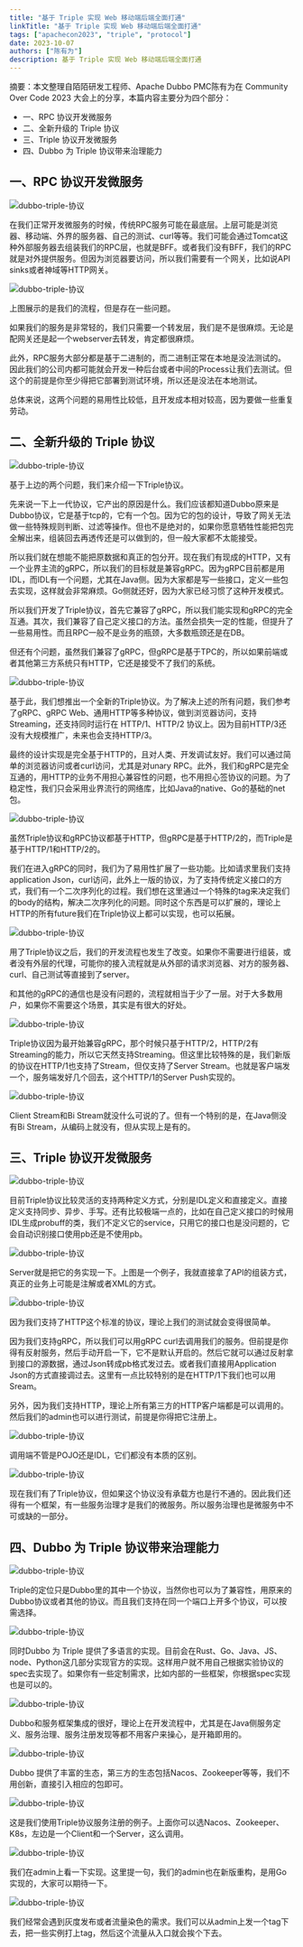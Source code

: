 ```yaml
---
title: "基于 Triple 实现 Web 移动端后端全面打通"
linkTitle: "基于 Triple 实现 Web 移动端后端全面打通"
tags: ["apachecon2023", "triple", "protocol"]
date: 2023-10-07
authors: ["陈有为"]
description: 基于 Triple 实现 Web 移动端后端全面打通
---
```


摘要：本文整理自陌陌研发工程师、Apache Dubbo PMC陈有为在 Community Over Code 2023 大会上的分享，本篇内容主要分为四个部分：

- 一、RPC 协议开发微服务
- 二、全新升级的 Triple 协议
- 三、Triple 协议开发微服务
- 四、Dubbo 为 Triple 协议带来治理能力

## 一、RPC 协议开发微服务

![dubbo-triple-协议](/imgs/blog/2023/8/apachecon-scripts/triple/img.png)

在我们正常开发微服务的时候，传统RPC服务可能在最底层。上层可能是浏览器、移动端、外界的服务器、自己的测试、curl等等。我们可能会通过Tomcat这种外部服务器去组装我们的RPC层，也就是BFF。或者我们没有BFF，我们的RPC就是对外提供服务。但因为浏览器要访问，所以我们需要有一个网关，比如说API sinks或者神域等HTTP网关。

![dubbo-triple-协议](/imgs/blog/2023/8/apachecon-scripts/triple/img_1.png)

上图展示的是我们的流程，但是存在一些问题。

如果我们的服务是非常轻的，我们只需要一个转发层，我们是不是很麻烦。无论是配网关还是起一个webserver去转发，肯定都很麻烦。

此外，RPC服务大部分都是基于二进制的，而二进制正常在本地是没法测试的。因此我们的公司内都可能就会开发一种后台或者中间的Process让我们去测试。但这个的前提是你至少得把它部署到测试环境，所以还是没法在本地测试。

总体来说，这两个问题的易用性比较低，且开发成本相对较高，因为要做一些重复劳动。

## 二、全新升级的 Triple 协议

![dubbo-triple-协议](/imgs/blog/2023/8/apachecon-scripts/triple/img_2.png)

基于上边的两个问题，我们来介绍一下Triple协议。

先来说一下上一代协议，它产出的原因是什么。我们应该都知道Dubbo原来是Dubbo协议，它是基于tcp的，它有一个包。因为它的包的设计，导致了网关无法做一些特殊规则判断、过滤等操作。但也不是绝对的，如果你愿意牺牲性能把包完全解出来，组装回去再透传还是可以做到的，但一般大家都不太能接受。

所以我们就在想能不能把原数据和真正的包分开。现在我们有现成的HTTP，又有一个业界主流的gRPC，所以我们的目标就是兼容gRPC。因为gRPC目前都是用IDL，而IDL有一个问题，尤其在Java侧。因为大家都是写一些接口，定义一些包去实现，这样就会非常麻烦。Go侧就还好，因为大家已经习惯了这种开发模式。

所以我们开发了Triple协议，首先它兼容了gRPC，所以我们能实现和gRPC的完全互通。其次，我们兼容了自己定义接口的方法。虽然会损失一定的性能，但提升了一些易用性。而且RPC一般不是业务的瓶颈，大多数瓶颈还是在DB。

但还有个问题，虽然我们兼容了gRPC，但gRPC是基于TPC的，所以如果前端或者其他第三方系统只有HTTP，它还是接受不了我们的系统。

![dubbo-triple-协议](/imgs/blog/2023/8/apachecon-scripts/triple/img_3.png)

基于此，我们想推出一个全新的Triple协议。为了解决上述的所有问题，我们参考了gRPC、gRPC Web、通用HTTP等多种协议，做到浏览器访问，支持Streaming，还支持同时运行在 HTTP/1、HTTP/2 协议上。因为目前HTTP/3还没有大规模推广，未来也会支持HTTP/3。

最终的设计实现是完全基于HTTP的，且对人类、开发调试友好。我们可以通过简单的浏览器访问或者curl访问，尤其是对unary RPC。此外，我们和gRPC是完全互通的，用HTTP的业务不用担心兼容性的问题，也不用担心签协议的问题。为了稳定性，我们只会采用业界流行的网络库，比如Java的native、Go的基础的net包。

![dubbo-triple-协议](/imgs/blog/2023/8/apachecon-scripts/triple/img_4.png)

虽然Triple协议和gRPC协议都基于HTTP，但gRPC是基于HTTP/2的，而Triple是基于HTTP/1和HTTP/2的。

我们在进入gRPC的同时，我们为了易用性扩展了一些功能。比如请求里我们支持application Json，curl访问，此外上一版的协议，为了支持传统定义接口的方式，我们有一个二次序列化的过程。我们想在这里通过一个特殊的tag来决定我们的body的结构，解决二次序列化的问题。同时这个东西是可以扩展的，理论上HTTP的所有future我们在Triple协议上都可以实现，也可以拓展。

![dubbo-triple-协议](/imgs/blog/2023/8/apachecon-scripts/triple/img_5.png)

用了Triple协议之后，我们的开发流程也发生了改变。如果你不需要进行组装，或者没有外层的代理，可能你的接入流程就是从外部的请求浏览器、对方的服务器、curl、自己测试等直接到了server。

和其他的gRPC的通信也是没有问题的，流程就相当于少了一层。对于大多数用户，如果你不需要这个场景，其实是有很大的好处。

![dubbo-triple-协议](/imgs/blog/2023/8/apachecon-scripts/triple/img_6.png)

Triple协议因为最开始兼容gRPC，那个时候只基于HTTP/2，HTTP/2有Streaming的能力，所以它天然支持Streaming。但这里比较特殊的是，我们新版的协议在HTTP/1也支持了Stream，但仅支持了Server Stream。也就是客户端发一个，服务端发好几个回去，这个HTTP/1的Server Push实现的。

![dubbo-triple-协议](/imgs/blog/2023/8/apachecon-scripts/triple/img_7.png)

Client Stream和Bi Stream就没什么可说的了。但有一个特别的是，在Java侧没有Bi Stream，从编码上就没有，但从实现上是有的。

## 三、Triple 协议开发微服务

![dubbo-triple-协议](/imgs/blog/2023/8/apachecon-scripts/triple/img_8.png)

目前Triple协议比较灵活的支持两种定义方式，分别是IDL定义和直接定义。直接定义支持同步、异步、手写。还有比较极端一点的，比如在自己定义接口的时候用IDL生成probuff的类，我们不定义它的service，只用它的接口也是没问题的，它会自动识别接口使用pb还是不使用pb。

![dubbo-triple-协议](/imgs/blog/2023/8/apachecon-scripts/triple/img_9.png)

Server就是把它的务实现一下。上图是一个例子，我就直接拿了API的组装方式，真正的业务上可能是注解或者XML的方式。

![dubbo-triple-协议](/imgs/blog/2023/8/apachecon-scripts/triple/img_10.png)

因为我们支持了HTTP这个标准的协议，理论上我们的测试就会变得很简单。

因为我们支持gRPC，所以我们可以用gRPC curl去调用我们的服务。但前提是你得有反射服务，然后手动开启一下，它不是默认开启的。然后它就可以通过反射拿到接口的源数据，通过Json转成pb格式发过去。或者我们直接用Application Json的方式直接调过去。这里有一点比较特别的是在HTTP/1下我们也可以用Sream。

另外，因为我们支持HTTP，理论上所有第三方的HTTP客户端都是可以调用的。然后我们的admin也可以进行测试，前提是你得把它注册上。

![dubbo-triple-协议](/imgs/blog/2023/8/apachecon-scripts/triple/img_11.png)

调用端不管是POJO还是IDL，它们都没有本质的区别。

![dubbo-triple-协议](/imgs/blog/2023/8/apachecon-scripts/triple/img_12.png)

现在我们有了Triple协议，但如果这个协议没有承载方也是行不通的。因此我们还得有一个框架，有一些服务治理才是我们的微服务。所以服务治理也是微服务中不可或缺的一部分。

## 四、Dubbo 为 Triple 协议带来治理能力

![dubbo-triple-协议](/imgs/blog/2023/8/apachecon-scripts/triple/img_13.png)

Triple的定位只是Dubbo里的其中一个协议，当然你也可以为了兼容性，用原来的Dubbo协议或者其他的协议。而且我们支持在同一个端口上开多个协议，可以按需选择。

![dubbo-triple-协议](/imgs/blog/2023/8/apachecon-scripts/triple/img_14.png)

同时Dubbo 为 Triple 提供了多语言的实现。目前会在Rust、Go、Java、JS、node、Python这几部分实现官方的实现。这样用户就不用自己根据实验协议的spec去实现了。如果你有一些定制需求，比如内部的一些框架，你根据spec实现也是可以的。

![dubbo-triple-协议](/imgs/blog/2023/8/apachecon-scripts/triple/img_15.png)

Dubbo和服务框架集成的很好，理论上在开发流程中，尤其是在Java侧服务定义、服务治理、服务注册发现等都不用客户来操心，是开箱即用的。

![dubbo-triple-协议](/imgs/blog/2023/8/apachecon-scripts/triple/img_16.png)

Dubbo 提供了丰富的生态，第三方的生态包括Nacos、Zookeeper等等，我们不用创新，直接引入相应的包即可。

![dubbo-triple-协议](/imgs/blog/2023/8/apachecon-scripts/triple/img_17.png)

这是我们使用Triple协议服务注册的例子。上面你可以选Nacos、Zookeeper、K8s，左边是一个Client和一个Server，这么调用。

![dubbo-triple-协议](/imgs/blog/2023/8/apachecon-scripts/triple/img_18.png)

我们在admin上看一下实现。这里提一句，我们的admin也在新版重构，是用Go实现的，大家可以期待一下。

![dubbo-triple-协议](/imgs/blog/2023/8/apachecon-scripts/triple/img_19.png)

我们经常会遇到灰度发布或者流量染色的需求。我们可以从admin上发一个tag下去，把一些实例打上tag，然后这个流量从入口就会挨个下去。
